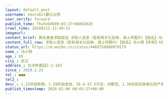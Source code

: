 ```yaml
---
layout: default_post
username: neurobit量化比特
user_verify: forward
publish_time: ThuFeb0600:03:27+08002020
crawl_time: 20200212-12:40:51
imageurl: 
content_brief: 肺炎患者求助超话 求助人信息（若有相关化验单，请上传图片）【姓名】冯小明【年龄】65【所在城市】武汉【所在小区、社区】北洋桥鑫园2-2-103【患病时间】2020.1.23【联系方式】●●●【其他紧急联系人】【病情描述】1.23开始咳嗽，1.29开始发烧，36.4-37.5不定，间歇性，1.30日前后 ...全文
content_full_raw: 求助人信息（若有相关化验单，请上传图片）【姓名】冯小明【年龄】65【所在城市】武汉【所在小区、社区】北洋桥鑫园2-2-103【患病时间】2020.1.23【联系方式】●●●【其他紧急联系人】【病情描述】1.23开始咳嗽，1.29开始发烧，36.4-37.5不定，间歇性，1.30日前后咳嗽比较严重，2.4后痰增多，胸痛，背痛，乏力，嗜睡武汉
status_url: https://m.weibo.cn/status/4468758888079179
name_: 冯小明
age_: 65
city_: 武汉
address_: 北洋桥鑫园2-2-103
since_: 2020.1.23
tel_: ●●●
tel2_: 
desc_: 1.23开始咳嗽，1.29开始发烧，36.4-37.5不定，间歇性，1.30日前后咳嗽比较严重，2.4后痰增多，胸痛，背痛，乏力，嗜睡武汉
publish_timestamp: 2020-02-06 00:03:27+08:00
---
```

